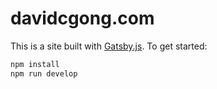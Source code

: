 # davidcgong.com

This is a site built with [Gatsby.js](https://www.gatsbyjs.org/). To get started:

```bash
npm install
npm run develop
```
